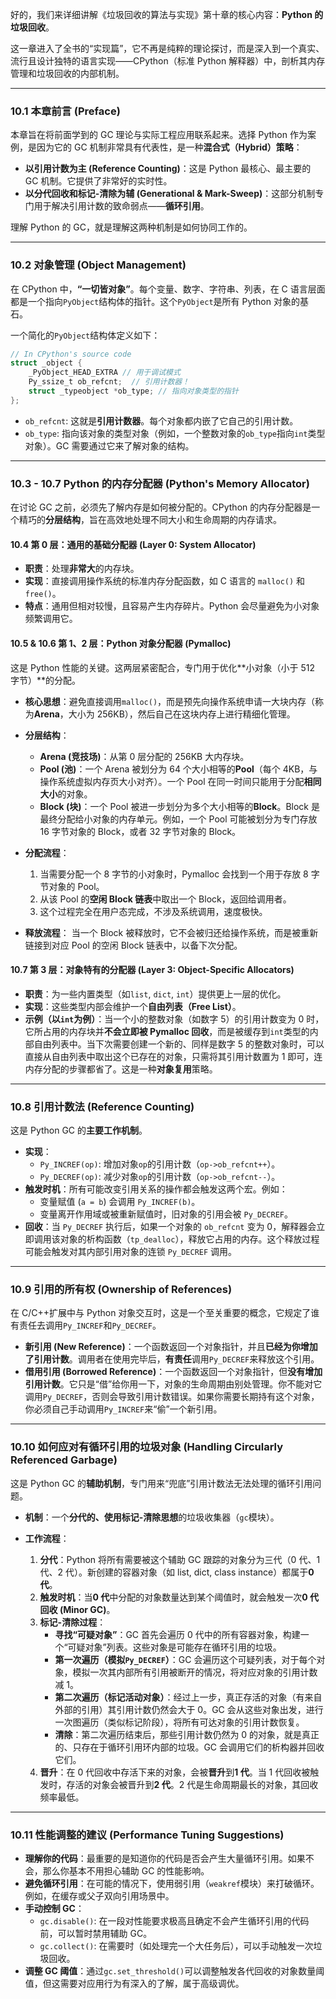 好的，我们来详细讲解《垃圾回收的算法与实现》第十章的核心内容：**Python 的垃圾回收**。

这一章进入了全书的“实现篇”，它不再是纯粹的理论探讨，而是深入到一个真实、流行且设计独特的语言实现——CPython（标准 Python 解释器）中，剖析其内存管理和垃圾回收的内部机制。

---

### 10.1 本章前言 (Preface)

本章旨在将前面学到的 GC 理论与实际工程应用联系起来。选择 Python 作为案例，是因为它的 GC 机制非常具有代表性，是一种**混合式（Hybrid）策略**：

- **以引用计数为主 (Reference Counting)**：这是 Python 最核心、最主要的 GC 机制。它提供了非常好的实时性。
- **以分代回收和标记-清除为辅 (Generational & Mark-Sweep)**：这部分机制专门用于解决引用计数的致命弱点——**循环引用**。

理解 Python 的 GC，就是理解这两种机制是如何协同工作的。

---

### 10.2 对象管理 (Object Management)

在 CPython 中，**“一切皆对象”**。每个变量、数字、字符串、列表，在 C 语言层面都是一个指向`PyObject`结构体的指针。这个`PyObject`是所有 Python 对象的基石。

一个简化的`PyObject`结构体定义如下：

```c
// In CPython's source code
struct _object {
    _PyObject_HEAD_EXTRA // 用于调试模式
    Py_ssize_t ob_refcnt;  // 引用计数器！
    struct _typeobject *ob_type; // 指向对象类型的指针
};
```

- `ob_refcnt`: 这就是**引用计数器**。每个对象都内嵌了它自己的引用计数。
- `ob_type`: 指向该对象的类型对象（例如，一个整数对象的`ob_type`指向`int`类型对象）。GC 需要通过它来了解对象的结构。

---

### 10.3 - 10.7 Python 的内存分配器 (Python's Memory Allocator)

在讨论 GC 之前，必须先了解内存是如何被分配的。CPython 的内存分配器是一个精巧的**分层结构**，旨在高效地处理不同大小和生命周期的内存请求。

#### 10.4 第 0 层：通用的基础分配器 (Layer 0: System Allocator)

- **职责**：处理**非常大**的内存块。
- **实现**：直接调用操作系统的标准内存分配函数，如 C 语言的 `malloc()` 和 `free()`。
- **特点**：通用但相对较慢，且容易产生内存碎片。Python 会尽量避免为小对象频繁调用它。

#### 10.5 & 10.6 第 1、2 层：Python 对象分配器 (Pymalloc)

这是 Python 性能的关键。这两层紧密配合，专门用于优化**小对象（小于 512 字节）**的分配。

- **核心思想**：避免直接调用`malloc()`，而是预先向操作系统申请一大块内存（称为**Arena**，大小为 256KB），然后自己在这块内存上进行精细化管理。

- **分层结构**：

  - **Arena (竞技场)**：从第 0 层分配的 256KB 大内存块。
  - **Pool (池)**：一个 Arena 被划分为 64 个大小相等的**Pool**（每个 4KB，与操作系统虚拟内存页大小对齐）。一个 Pool 在同一时间只能用于分配**相同大小**的对象。
  - **Block (块)**：一个 Pool 被进一步划分为多个大小相等的**Block**。Block 是最终分配给小对象的内存单元。例如，一个 Pool 可能被划分为专门存放 16 字节对象的 Block，或者 32 字节对象的 Block。

- **分配流程**：

  1.  当需要分配一个 8 字节的小对象时，Pymalloc 会找到一个用于存放 8 字节对象的 Pool。
  2.  从该 Pool 的**空闲 Block 链表**中取出一个 Block，返回给调用者。
  3.  这个过程完全在用户态完成，不涉及系统调用，速度极快。

- **释放流程**：
  当一个 Block 被释放时，它不会被归还给操作系统，而是被重新链接到对应 Pool 的空闲 Block 链表中，以备下次分配。

#### 10.7 第 3 层：对象特有的分配器 (Layer 3: Object-Specific Allocators)

- **职责**：为一些内置类型（如`list`, `dict`, `int`）提供更上一层的优化。
- **实现**：这些类型内部会维护一个**自由列表（Free List）**。
- **示例（以`int`为例）**：当一个小的整数对象（如数字 5）的引用计数变为 0 时，它所占用的内存块并**不会立即被 Pymalloc 回收**，而是被缓存到`int`类型的内部自由列表中。当下次需要创建一个新的、同样是数字 5 的整数对象时，可以直接从自由列表中取出这个已存在的对象，只需将其引用计数置为 1 即可，连内存分配的步骤都省了。这是一种**对象复用**策略。

---

### 10.8 引用计数法 (Reference Counting)

这是 Python GC 的**主要工作机制**。

- **实现**：
  - `Py_INCREF(op)`: 增加对象`op`的引用计数（`op->ob_refcnt++`）。
  - `Py_DECREF(op)`: 减少对象`op`的引用计数（`op->ob_refcnt--`）。
- **触发时机**：所有可能改变引用关系的操作都会触发这两个宏。例如：
  - 变量赋值 (`a = b`) 会调用 `Py_INCREF(b)`。
  - 变量离开作用域或被重新赋值时，旧对象的引用会被 `Py_DECREF`。
- **回收**：当 `Py_DECREF` 执行后，如果一个对象的 `ob_refcnt` 变为 0，解释器会立即调用该对象的析构函数（`tp_dealloc`），释放它占用的内存。这个释放过程可能会触发对其内部引用对象的连锁 `Py_DECREF` 调用。

---

### 10.9 引用的所有权 (Ownership of References)

在 C/C++扩展中与 Python 对象交互时，这是一个至关重要的概念，它规定了谁有责任去调用`Py_INCREF`和`Py_DECREF`。

- **新引用 (New Reference)**：一个函数返回一个对象指针，并且**已经为你增加了引用计数**。调用者在使用完毕后，**有责任**调用`Py_DECREF`来释放这个引用。
- **借用引用 (Borrowed Reference)**：一个函数返回一个对象指针，但**没有增加引用计数**。它只是“借”给你用一下，对象的生命周期由别处管理。你不能对它调用`Py_DECREF`，否则会导致引用计数错误。如果你需要长期持有这个对象，你必须自己手动调用`Py_INCREF`来“偷”一个新引用。

---

### 10.10 如何应对有循环引用的垃圾对象 (Handling Circularly Referenced Garbage)

这是 Python GC 的**辅助机制**，专门用来“兜底”引用计数法无法处理的循环引用问题。

- **机制**：一个**分代的、使用标记-清除思想**的垃圾收集器（`gc`模块）。

- **工作流程**：
  1.  **分代**：Python 将所有需要被这个辅助 GC 跟踪的对象分为三代（0 代、1 代、2 代）。新创建的容器对象（如 list, dict, class instance）都属于**0 代**。
  2.  **触发时机**：当**0 代**中分配的对象数量达到某个阈值时，就会触发一次**0 代回收 (Minor GC)**。
  3.  **标记-清除过程**：
      - **寻找“可疑对象”**：GC 首先会遍历 0 代中的所有容器对象，构建一个“可疑对象”列表。这些对象是可能存在循环引用的垃圾。
      - **第一次遍历（模拟`Py_DECREF`）**：GC 会遍历这个可疑列表，对于每个对象，模拟一次其内部所有引用被断开的情况，将对应对象的引用计数减 1。
      - **第二次遍历（标记活动对象）**：经过上一步，真正存活的对象（有来自外部的引用）其引用计数仍然会大于 0。GC 会从这些对象出发，进行一次图遍历（类似标记阶段），将所有可达对象的引用计数恢复。
      - **清除**：第二次遍历结束后，那些引用计数仍然为 0 的对象，就是真正的、只存在于循环引用环内部的垃圾。GC 会调用它们的析构器并回收它们。
  4.  **晋升**：在 0 代回收中存活下来的对象，会被**晋升**到**1 代**。当 1 代回收被触发时，存活的对象会被晋升到**2 代**。2 代是生命周期最长的对象，其回收频率最低。

---

### 10.11 性能调整的建议 (Performance Tuning Suggestions)

- **理解你的代码**：最重要的是知道你的代码是否会产生大量循环引用。如果不会，那么你基本不用担心辅助 GC 的性能影响。
- **避免循环引用**：在可能的情况下，使用弱引用（`weakref`模块）来打破循环。例如，在缓存或父子双向引用场景中。
- **手动控制 GC**：
  - `gc.disable()`: 在一段对性能要求极高且确定不会产生循环引用的代码前，可以暂时禁用辅助 GC。
  - `gc.collect()`: 在需要时（如处理完一个大任务后），可以手动触发一次垃圾回收。
- **调整 GC 阈值**：通过`gc.set_threshold()`可以调整触发各代回收的对象数量阈值，但这需要对应用行为有深入的了解，属于高级调优。

